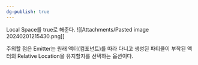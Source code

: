 ```yaml
---
dg-publish: true
---
```


Local Space를 true로 해준다.
![[Attachments/Pasted image 20240201215430.png]]

주의할 점은 Emitter는 원래 액터(컴포넌트)를 따라 다니고 생성된 파티클이 부착된 액터의 Relative Location을 유지할지를 선택하는 옵션이다.